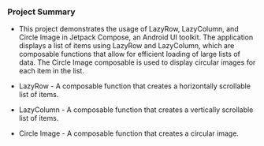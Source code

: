 ### Project Summary
- This project demonstrates the usage of LazyRow, LazyColumn, and Circle Image in Jetpack Compose, an Android UI toolkit.
 The application displays a list of items using LazyRow and LazyColumn, which are composable functions that allow for efficient loading of large lists of data. The Circle Image composable is used to display circular images for each item in the list.

- LazyRow - A composable function that creates a horizontally scrollable list of items.
- LazyColumn - A composable function that creates a vertically scrollable list of items.
- Circle Image - A composable function that creates a circular image.




